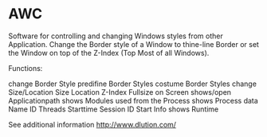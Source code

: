 AWC
===

Software for controlling and changing Windows styles from other Application. Change the Border style of a Window to thine-line Border or set the Window on top of the Z-Index (Top Most of all Windows).



Functions:

  change Border Style
      predifine Border Styles
      costume Border Styles
  change Size/Location
      Size
      Location
      Z-Index
      Fullsize on Screen
  shows/open Applicationpath
  shows Modules used from the Process
  shows Process data 
      Name
      ID
      Threads
      Starttime
      Session ID
      Start Info
  shows Runtime


See additional information http://www.dlution.com/
